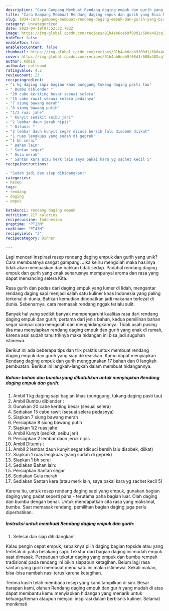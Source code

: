 ```yaml
---
description: "Cara Gampang Membuat Rendang daging empuk dan gurih yang Bisa Manjain Lidah"
title: "Cara Gampang Membuat Rendang daging empuk dan gurih yang Bisa Manjain Lidah"
slug: 1034-cara-gampang-membuat-rendang-daging-empuk-dan-gurih-yang-bisa-manjain-lidah
category: Uncategorized
date: 2022-04-19T07:52:32.702Z
image: https://img-global.cpcdn.com/recipes/91b4ab6ceb9f00d1/680x482cq70/rendang-daging-empuk-dan-gurih-foto-resep-utama.jpg
hideToc: false
enableToc: true
enableTocContent: false
thumbnail: https://img-global.cpcdn.com/recipes/91b4ab6ceb9f00d1/680x482cq70/rendang-daging-empuk-dan-gurih-foto-resep-utama.jpg
cover: https://img-global.cpcdn.com/recipes/91b4ab6ceb9f00d1/680x482cq70/rendang-daging-empuk-dan-gurih-foto-resep-utama.jpg
author: Admin
authorAv: notfound
ratingvalue: 4.2
reviewcount: 23
recipeingredient:
- "1 kg daging sapi bagian khas punggung tukang daging pasti tau"
- " Bumbu diblender "
- "20 cabe keriting besar sesuai selera"
- "15 cabe rawit sesuai selera pedasnya"
- "7 siung bawang merah"
- "8 siung bawang putih"
- "1/2 ruas jahe"
- " Kunyit sedikit seibu jari"
- "2 lembar daun jeruk nipis"
- " Ditumis "
- "2 lembar daun kunyit segar dicuci bersih lalu disobek diikat"
- "1 ruas lengkuas yang sudah di geprek"
- "1 bh serai"
- " Bahan lain"
- " Santan segar"
- " Gula merah"
- " Santan kara atau merk lain saya pakai kara yg sachet kecil 5"
recipeinstructions:

- "Sudah jadi dan siap dihidangkan!"
categories:
- Resep
tags:
- rendang
- daging
- empuk

katakunci: rendang daging empuk 
nutrition: 217 calories
recipecuisine: Indonesian
preptime: "PT13M"
cooktime: "PT43M"
recipeyield: "3"
recipecategory: Dinner

---
```





Lagi mencari inspirasi resep rendang daging empuk dan gurih yang unik? Cara membuatnya sangat gampang. Jika keliru mengolah maka hasilnya tidak akan memuaskan dan bahkan tidak sedap. Padahal rendang daging empuk dan gurih yang enak seharusnya mempunyai aroma dan rasa yang dapat memancing selera Kita.





Rasa gurih dan pedas dari daging empuk yang lumer di lidah, mengantar rendang daging sapi menjadi salah satu kuliner khas Indonesia yang paling terkenal di dunia. Bahkan kemudian dinobatkan jadi makanan terlezat di dunia. Sebenarnya, cara memasak rendang nggak terlalu sulit.

Banyak hal yang sedikit banyak mempengaruhi kualitas rasa dari rendang daging empuk dan gurih, pertama dari jenis bahan, kedua pemilihan bahan segar sampai cara mengolah dan menghidangkannya. Tidak usah pusing jika mau menyiapkan rendang daging empuk dan gurih yang enak di rumah, karena asal sudah tahu triknya maka hidangan ini bisa jadi suguhan istimewa.






Berikut ini ada beberapa tips dan trik praktis untuk membuat rendang daging empuk dan gurih yang siap dikreasikan. Kamu dapat menyiapkan Rendang daging empuk dan gurih menggunakan 17 bahan dan 0 langkah pembuatan. Berikut ini langkah-langkah dalam membuat hidangannya.

<!--inarticleads1-->

##### Bahan-bahan dan bumbu yang dibutuhkan untuk menyiapkan Rendang daging empuk dan gurih:

1. Ambil 1 kg daging sapi bagian khas (punggung, tukang daging pasti tau)
1. Ambil  Bumbu diblender :
1. Gunakan 20 cabe keriting besar (sesuai selera)
1. Sediakan 15 cabe rawit (sesuai selera pedasnya)
1. Siapkan 7 siung bawang merah
1. Persiapkan 8 siung bawang putih
1. Siapkan 1/2 ruas jahe
1. Ambil  Kunyit (sedikit, seibu jari)
1. Persiapkan 2 lembar daun jeruk nipis
1. Ambil  Ditumis :
1. Ambil 2 lembar daun kunyit segar (dicuci bersih lalu disobek, diikat)
1. Siapkan 1 ruas lengkuas (yang sudah di geprek)
1. Siapkan 1 bh serai
1. Sediakan  Bahan lain:
1. Persiapkan  Santan segar
1. Sediakan  Gula merah
1. Sediakan  Santan kara (atau merk lain, saya pakai kara yg sachet kecil 5)


Karena itu, untuk resep rendang daging sapi yang empuk, gunakan bagian daging yang padat seperti paha - terutama paha bagian luar. Olah daging dan bumbu dengan benar. Untuk mendapatkan cita rasa yang maksimal, bumbu. Saat memasak rendang, pemilihan bagian daging juga perlu diperhatikan. 

<!--inarticleads2-->

##### Instruksi untuk membuat Rendang daging empuk dan gurih:


1. Selesai dan siap dihidangkan!

Kalau pengin cepat empuk, sebaiknya pilih daging bagian topside atau yang terletak di paha belakang sapi. Tekstur dari bagian daging ini mudah empuk saat dimasak. Perpaduan tekstur daging yang empuk dan bumbu rempah tradisional pada rendang ini bikin siapapun ketagihan. Belum lagi rasa santan yang gurih membuat menu satu ini makin istimewa. Sekali makan, bisa-bisa nambah nasi terus karena ketagihan. 

Terima kasih telah membaca resep yang kami tampilkan di sini. Besar harapan kami, olahan Rendang daging empuk dan gurih yang mudah di atas dapat membantu kamu menyiapkan hidangan yang menarik untuk keluarga/teman ataupun menjadi inspirasi dalam berbisnis kuliner. Selamat menikmati
